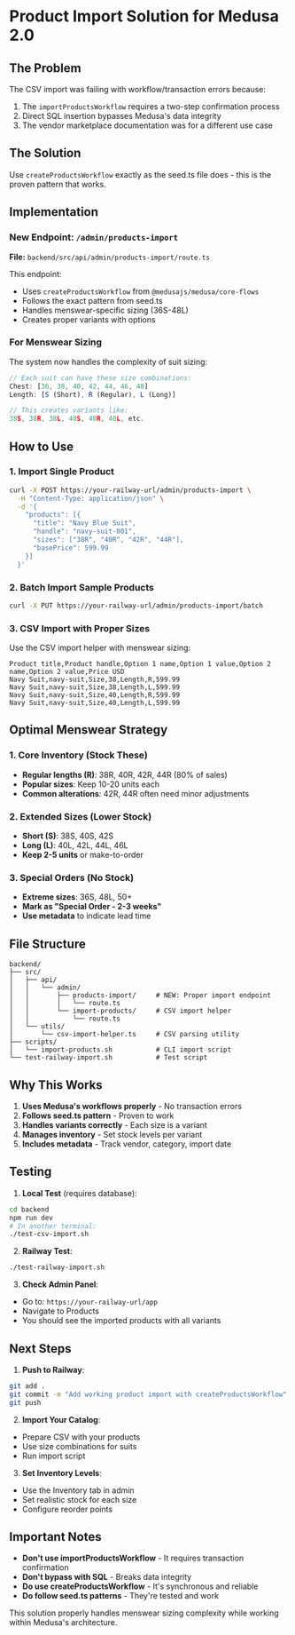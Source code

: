 # Product Import Solution for Medusa 2.0

## The Problem
The CSV import was failing with workflow/transaction errors because:
1. The `importProductsWorkflow` requires a two-step confirmation process
2. Direct SQL insertion bypasses Medusa's data integrity
3. The vendor marketplace documentation was for a different use case

## The Solution
Use `createProductsWorkflow` exactly as the seed.ts file does - this is the proven pattern that works.

## Implementation

### New Endpoint: `/admin/products-import`
**File:** `backend/src/api/admin/products-import/route.ts`

This endpoint:
- Uses `createProductsWorkflow` from `@medusajs/medusa/core-flows`
- Follows the exact pattern from seed.ts
- Handles menswear-specific sizing (36S-48L)
- Creates proper variants with options

### For Menswear Sizing

The system now handles the complexity of suit sizing:

```javascript
// Each suit can have these size combinations:
Chest: [36, 38, 40, 42, 44, 46, 48]
Length: [S (Short), R (Regular), L (Long)]

// This creates variants like:
38S, 38R, 38L, 40S, 40R, 40L, etc.
```

## How to Use

### 1. Import Single Product
```bash
curl -X POST https://your-railway-url/admin/products-import \
  -H "Content-Type: application/json" \
  -d '{
    "products": [{
      "title": "Navy Blue Suit",
      "handle": "navy-suit-001",
      "sizes": ["38R", "40R", "42R", "44R"],
      "basePrice": 599.99
    }]
  }'
```

### 2. Batch Import Sample Products
```bash
curl -X PUT https://your-railway-url/admin/products-import/batch
```

### 3. CSV Import with Proper Sizes
Use the CSV import helper with menswear sizing:

```csv
Product title,Product handle,Option 1 name,Option 1 value,Option 2 name,Option 2 value,Price USD
Navy Suit,navy-suit,Size,38,Length,R,599.99
Navy Suit,navy-suit,Size,38,Length,L,599.99
Navy Suit,navy-suit,Size,40,Length,R,599.99
Navy Suit,navy-suit,Size,40,Length,L,599.99
```

## Optimal Menswear Strategy

### 1. Core Inventory (Stock These)
- **Regular lengths (R)**: 38R, 40R, 42R, 44R (80% of sales)
- **Popular sizes**: Keep 10-20 units each
- **Common alterations**: 42R, 44R often need minor adjustments

### 2. Extended Sizes (Lower Stock)
- **Short (S)**: 38S, 40S, 42S
- **Long (L)**: 40L, 42L, 44L, 46L
- **Keep 2-5 units** or make-to-order

### 3. Special Orders (No Stock)
- **Extreme sizes**: 36S, 48L, 50+
- **Mark as "Special Order - 2-3 weeks"**
- **Use metadata** to indicate lead time

## File Structure

```
backend/
├── src/
│   ├── api/
│   │   └── admin/
│   │       ├── products-import/     # NEW: Proper import endpoint
│   │       │   └── route.ts
│   │       └── import-products/     # CSV import helper
│   │           └── route.ts
│   └── utils/
│       └── csv-import-helper.ts     # CSV parsing utility
├── scripts/
│   └── import-products.sh           # CLI import script
└── test-railway-import.sh           # Test script
```

## Why This Works

1. **Uses Medusa's workflows properly** - No transaction errors
2. **Follows seed.ts pattern** - Proven to work
3. **Handles variants correctly** - Each size is a variant
4. **Manages inventory** - Set stock levels per variant
5. **Includes metadata** - Track vendor, category, import date

## Testing

1. **Local Test** (requires database):
```bash
cd backend
npm run dev
# In another terminal:
./test-csv-import.sh
```

2. **Railway Test**:
```bash
./test-railway-import.sh
```

3. **Check Admin Panel**:
- Go to: `https://your-railway-url/app`
- Navigate to Products
- You should see the imported products with all variants

## Next Steps

1. **Push to Railway**:
```bash
git add .
git commit -m "Add working product import with createProductsWorkflow"
git push
```

2. **Import Your Catalog**:
- Prepare CSV with your products
- Use size combinations for suits
- Run import script

3. **Set Inventory Levels**:
- Use the Inventory tab in admin
- Set realistic stock for each size
- Configure reorder points

## Important Notes

- **Don't use importProductsWorkflow** - It requires transaction confirmation
- **Don't bypass with SQL** - Breaks data integrity
- **Do use createProductsWorkflow** - It's synchronous and reliable
- **Do follow seed.ts patterns** - They're tested and work

This solution properly handles menswear sizing complexity while working within Medusa's architecture.